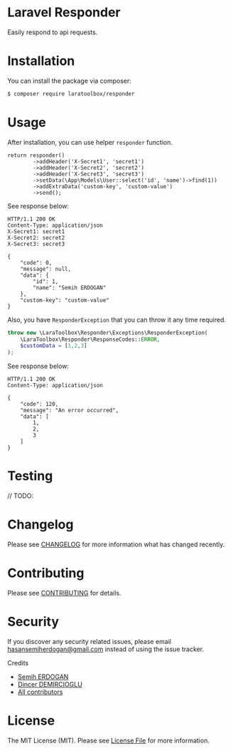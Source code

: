# Laravel Responder

Easily respond to api requests.

# Installation

You can install the package via composer:

```bash
$ composer require laratoolbox/responder
```

# Usage

After installation, you can use helper `responder` function.

```
return responder()
        ->addHeader('X-Secret1', 'secret1')
        ->addHeader('X-Secret2', 'secret2')
        ->addHeader('X-Secret3', 'secret3')
        ->setData(\App\Models\User::select('id', 'name')->find(1))
        ->addExtraData('custom-key', 'custom-value')
        ->send();
```

See response below:

```text
HTTP/1.1 200 OK
Content-Type: application/json
X-Secret1: secret1
X-Secret2: secret2
X-Secret3: secret3

{
    "code": 0,
    "message": null,
    "data": {
        "id": 1,
        "name": "Semih ERDOGAN"
    },
    "custom-key": "custom-value"
}
```

Also, you have `ResponderException` that you can throw it any time required.

```php
throw new \LaraToolbox\Responder\Exceptions\ResponderException(
    \LaraToolbox\Responder\ResponseCodes::ERROR,
    $customData = [1,2,3]
);
```

See response below:

```text
HTTP/1.1 200 OK
Content-Type: application/json

{
    "code": 120,
    "message": "An error occurred",
    "data": [
        1,
        2,
        3
    ]
}
```

# Testing

// TODO:

# Changelog

Please see [CHANGELOG](CHANGELOG.md) for more information what has changed recently.

# Contributing

Please see [CONTRIBUTING](CONTRIBUTING.md) for details.

# Security

If you discover any security related issues, please email hasansemiherdogan@gmail.com instead of using the issue tracker.

 Credits

- [Semih ERDOGAN](https://github.com/laratoolbox)
- [Dincer DEMIRCIOGLU](https://github.com/dinncer)
- [All contributors](https://github.com/laratoolbox/database-viewer/graphs/contributors)

# License

The MIT License (MIT). Please see [License File](LICENSE.md) for more information.
